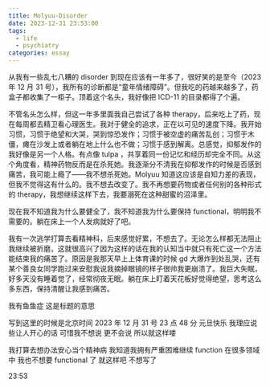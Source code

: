 ```yaml
---
title: Molyuu-Disorder
date: 2023-12-31 23:53:00
tags:
  - life
  - psychiatry
categories: essay
---
```


从我有一些乱七八糟的 disorder 到现在应该有一年多了，很好笑的是至今（2023 年 12 月 31 号），我所有的诊断都是“童年情绪障碍”。但我吃的药越来越多了，药盒子都收集了一柜子。顶着这个名头，我好像把 ICD-11 的目录都得了个遍。

不管名头怎么样，但这一年多里面我自己尝试了各种 therapy，后来吃上了药，现在每周都去精卫看心理医生。我对于健全的追求，正在以可见的速度下降。我开始习惯，习惯于绝望和大哭，哭到惊恐发作；习惯于被空虚的痛苦乱创；习惯于木僵，瘫在沙发上或者躺在地上什么也不做；习惯于感到解离。总感觉，抑郁发作的我好像是另一个人格。有点像 tulpa ，共享着同一份记忆和经历却完全不同。从这个角度看，精神药物反而是在杀死她。我逐渐分不清我在抑郁发作的时候是否感到痛苦，我可能上瘾了——我不想杀死她。Molyuu 知道这应该是自知力差的表现，但我不觉得这有什么的。我不想去改变了。我不再想要药物或者任何别的各种形式的 therapy，我想继续这样下去，我要溺死在这种甜蜜的沼泽里。

现在我不知道我为什么要健全了，我不知道我为什么要保持 functional，明明我不需要的。躺在床上一个人发病就好了吧。

我有一次逃学打算去看精神科，后来感觉好累，不想去了。无论怎么样都无法阻止我继续被折磨，这就很高兴了因为这样的话在我的认知当中就只有死亡这一个方法能结束我的痛苦了。原因是我那天早上上体育课的时候 gd 大爆炸到处乱哭，还有某个善良女同学跑过来安慰我说我摘掉眼镜的样子很帅我更崩溃了。我巨大失眠，好多天没有睡着觉了，经常彻夜无眠。躺在床上盯着天花板好觉得绝望，思考这么多东西，保持清醒让我感到痛苦。

我有鱼鱼症 这是标题的意思

写到这里的时候是北京时间 2023 年 12 月 31 号 23 点 48 分 元旦快乐 我理应说些让人开心的话 可惜我不想说 更不会说 所以就这样喽

我打算去想办法安心当个精神病 我知道我拥有严重困难继续 function 在很多领域中 我也不想要 functional 了 就这样吧 不想写了

23:53
